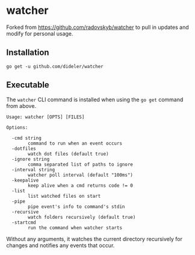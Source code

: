 # watcher

Forked from https://github.com/radovskyb/watcher to pull in updates and modify for personal usage.

## Installation

```shell
go get -u github.com/dideler/watcher
```

## Executable

The `watcher` CLI command is installed when using the `go get` command from above.

```
Usage: watcher [OPTS] [FILES]

Options:

  -cmd string
    	command to run when an event occurs
  -dotfiles
    	watch dot files (default true)
  -ignore string
        comma separated list of paths to ignore
  -interval string
    	watcher poll interval (default "100ms")
  -keepalive
    	keep alive when a cmd returns code != 0
  -list
    	list watched files on start
  -pipe
    	pipe event's info to command's stdin
  -recursive
    	watch folders recursively (default true)
  -startcmd
    	run the command when watcher starts
```

Without any arguments, it watches the current directory recursively for changes and notifies any events that occur.